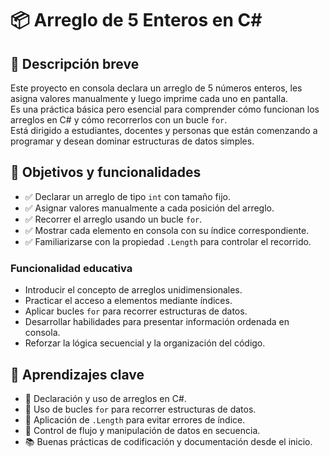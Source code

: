 # 📦 Arreglo de 5 Enteros en C#

## 🎯 Descripción breve

Este proyecto en consola declara un arreglo de 5 números enteros, les asigna valores manualmente y luego imprime cada uno en pantalla.  
Es una práctica básica pero esencial para comprender cómo funcionan los arreglos en C# y cómo recorrerlos con un bucle `for`.  
Está dirigido a estudiantes, docentes y personas que están comenzando a programar y desean dominar estructuras de datos simples.

## 📌 Objetivos y funcionalidades

- ✅ Declarar un arreglo de tipo `int` con tamaño fijo.
- ✅ Asignar valores manualmente a cada posición del arreglo.
- ✅ Recorrer el arreglo usando un bucle `for`.
- ✅ Mostrar cada elemento en consola con su índice correspondiente.
- ✅ Familiarizarse con la propiedad `.Length` para controlar el recorrido.

### Funcionalidad educativa

- Introducir el concepto de arreglos unidimensionales.
- Practicar el acceso a elementos mediante índices.
- Aplicar bucles `for` para recorrer estructuras de datos.
- Desarrollar habilidades para presentar información ordenada en consola.
- Reforzar la lógica secuencial y la organización del código.

## 🧠 Aprendizajes clave

- 🔢 Declaración y uso de arreglos en C#.
- 🔁 Uso de bucles `for` para recorrer estructuras de datos.
- 📏 Aplicación de `.Length` para evitar errores de índice.
- 🧵 Control de flujo y manipulación de datos en secuencia.
- 📚 Buenas prácticas de codificación y documentación desde el inicio.

